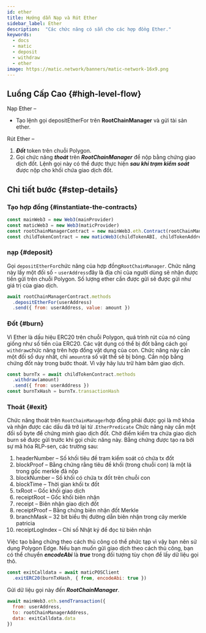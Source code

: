 ```yaml
---
id: ether
title: Hướng dẫn Nạp và Rút Ether
sidebar_label: Ether
description:  "Các chức năng có sẵn cho các hợp đồng Ether."
keywords:
  - docs
  - matic
  - deposit
  - withdraw
  - ether
image: https://matic.network/banners/matic-network-16x9.png
---
```


## Luồng Cấp Cao {#high-level-flow}

Nạp Ether –

- Tạo lệnh gọi depositEtherFor trên **RootChainManager** và gửi tài sản ether.

Rút Ether –

1. **_Đốt_** token trên chuỗi Polygon.
2. Gọi chức năng **_thoát_** trên **_RootChainManager_** để nộp bằng chứng giao dịch đốt. Lệnh gọi này có thể được thực hiện **_sau khi trạm kiểm soát_** được nộp cho khối chứa giao dịch đốt.

## Chi tiết bước {#step-details}

### Tạo hợp đồng {#instantiate-the-contracts}
```js
const mainWeb3 = new Web3(mainProvider)
const maticWeb3 = new Web3(maticProvider)
const rootChainManagerContract = new mainWeb3.eth.Contract(rootChainManagerABI, rootChainManagerAddress)
const childTokenContract = new maticWeb3(childTokenABI, childTokenAddress)
```

### nạp {#deposit}
Gọi `depositEtherFor`chức năng của hợp đồng`RootChainManager`. Chức năng này lấy một đối số - `userAddress`đây là địa chỉ của người dùng sẽ nhận được tiền gửi trên chuỗi Polygon. Số lượng ether cần được gửi sẽ được gửi như giá trị của giao dịch.

```js
await rootChainManagerContract.methods
  .depositEtherFor(userAddress)
  .send({ from: userAddress, value: amount })
```

### Đốt {#burn}
Vì Ether là dấu hiệu ERC20 trên chuỗi Polygon, quá trình rút của nó cũng giống như số tiền của ERC20. Các vật dụng có thể bị đốt bằng cách gọi `withdraw`chức năng trên hợp đồng vật dụng của con. Chức năng này cần một đối số duy nhất, chỉ `amount`ra số vật thể sẽ bị bỏng. Cần nộp bằng chứng đốt này trong bước thoát. Vì vậy hãy lưu trữ hàm băm giao dịch.
```js
const burnTx = await childTokenContract.methods
  .withdraw(amount)
  .send({ from: userAddress })
const burnTxHash = burnTx.transactionHash
```

### Thoát {#exit}
Chức năng thoát trên `RootChainManager`hợp đồng phải được gọi là mở khóa và nhận được các dấu đã trở lại từ .`EtherPredicate` Chức năng này cần một đối số byte để chứng minh giao dịch đốt. Chờ điểm kiểm tra chứa giao dịch burn sẽ được gửi trước khi gọi chức năng này. Bằng chứng được tạo ra bởi sự mã hóa RLP-sen, các trường sau:

1. headerNumber – Số khối tiêu đề trạm kiểm soát có chứa tx đốt
2. blockProof – Bằng chứng rằng tiêu đề khối (trong chuỗi con) là một lá trong gốc merkle đã nộp
3. blockNumber – Số khối có chứa tx đốt trên chuỗi con
4. blockTime – Thời gian khối tx đốt
5. txRoot – Gốc khối giao dịch
6. receiptRoot – Gốc khối biên nhận
7. receipt – Biên nhận giao dịch đốt
8. receiptProof – Bằng chứng biên nhận đốt Merkle
9. branchMask – 32 bit biểu thị đường dẫn biên nhận trong cây merkle patricia
10. receiptLogIndex – Chỉ số Nhật ký để đọc từ biên nhận

Việc tạo bằng chứng theo cách thủ công có thể phức tạp vì vậy bạn nên sử dụng Polygon Edge. Nếu bạn muốn gửi giao dịch theo cách thủ công, bạn có thể chuyển **_encodeAbi_** là **_true_** trong đối tượng tùy chọn để lấy dữ liệu gọi thô.

```js
const exitCalldata = await maticPOSClient
  .exitERC20(burnTxHash, { from, encodeAbi: true })
```

Gửi dữ liệu gọi này đến **_RootChainManager_**.
```js
await mainWeb3.eth.sendTransaction({
  from: userAddress,
  to: rootChainManagerAddress,
  data: exitCalldata.data
})
```
